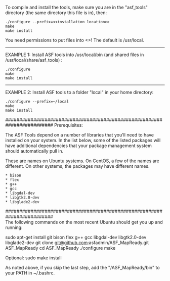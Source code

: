To compile and install the tools, make sure you are in the "asf_tools"
directory (the same directory this file is in), then:

    ./configure --prefix=<<installation location>>
    make
    make install

You need permissions to put files into <<installation location>>!  The
default is /usr/local.

-------------------------------------------------------------------------
EXAMPLE 1:  Install ASF tools into /usr/local/bin (and shared files in
            /usr/local/share/asf_tools) :

    ./configure
    make
    make install

-------------------------------------------------------------------------
EXAMPLE 2:  Install ASF tools to a folder "local" in your home directory:

    ./configure --prefix=~/local
    make
    make install

#########################################################################
Prerequisites:

The ASF Tools depend on a number of libraries that you'll need to have
installed on your system. In the list below, some of the listed packages
will have additional dependencies that your package management system
should automatically pull in.

These are names on Ubuntu systems.  On CentOS, a few of the names are
different.  On other systems, the packages may have different names.

	* bison
	* flex
	* g++
	* gcc
	* libgdal-dev
	* libgtk2.0-dev
	* libglade2-dev
  
#########################################################################  
The following commands on the most recent Ubuntu should get you up
and running:

sudo apt-get install git bison flex g++ gcc libgdal-dev libgtk2.0-dev libglade2-dev
git clone git@github.com:asfadmin/ASF_MapReady.git ASF_MapReady
cd ASF_MapReady
./configure
make

Optional:
sudo make install

As noted above, if you skip the last step, add the "<PATH>/ASF_MapReady/bin" to your
PATH in ~/.bashrc.
